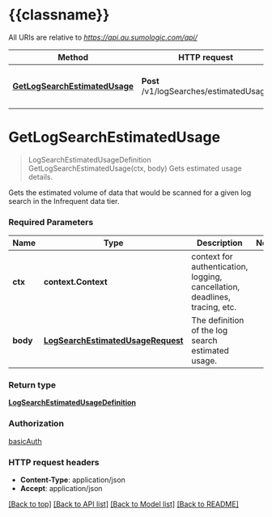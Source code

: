 # {{classname}}

All URIs are relative to *https://api.au.sumologic.com/api/*

Method | HTTP request | Description
------------- | ------------- | -------------
[**GetLogSearchEstimatedUsage**](LogSearchesEstimatedUsageApi.md#GetLogSearchEstimatedUsage) | **Post** /v1/logSearches/estimatedUsage | Gets estimated usage details.

# **GetLogSearchEstimatedUsage**
> LogSearchEstimatedUsageDefinition GetLogSearchEstimatedUsage(ctx, body)
Gets estimated usage details.

Gets the estimated volume of data that would be scanned for a given log search in the Infrequent data tier. 

### Required Parameters

Name | Type | Description  | Notes
------------- | ------------- | ------------- | -------------
 **ctx** | **context.Context** | context for authentication, logging, cancellation, deadlines, tracing, etc.
  **body** | [**LogSearchEstimatedUsageRequest**](LogSearchEstimatedUsageRequest.md)| The definition of the log search estimated usage. | 

### Return type

[**LogSearchEstimatedUsageDefinition**](LogSearchEstimatedUsageDefinition.md)

### Authorization

[basicAuth](../README.md#basicAuth)

### HTTP request headers

 - **Content-Type**: application/json
 - **Accept**: application/json

[[Back to top]](#) [[Back to API list]](../README.md#documentation-for-api-endpoints) [[Back to Model list]](../README.md#documentation-for-models) [[Back to README]](../README.md)

